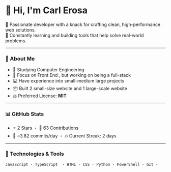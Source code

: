 # 👋 Hi, I'm Carl Erosa

🚀 Passionate developer with a knack for crafting clean, high-performance web solutions.  
🧠 Constantly learning and building tools that help solve real-world problems.

---

### 🧾 About Me
- 🔭 Studying Computer Engineering
- 🧠 Focus on Front End , but working on being a full-stack
- 💻 Have experience into small-medium large projects
- 📦 Built 2 small-size website and 1 large-scale website
- ⚖️ Preferred License: **MIT**

---

### 📊 GitHub Stats
- ⭐ 2 Stars ・ 👀 63 Contributions
- 🔁 ~3.82 commits/day ・ 🔥 Current Streak: 2 days

---

### 🧠 Technologies & Tools
```bash
JavaScript · TypeScript  · HTML · CSS · Python · PowerShell · Git ·  
